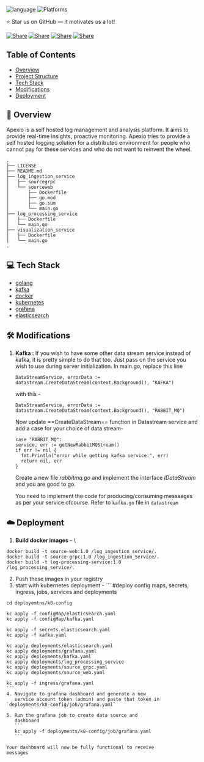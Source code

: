 ![language](https://img.shields.io/badge/language-go-239120)
![Platforms](https://img.shields.io/badge/platforms-linux%20%7C%20macos%20%7C%20windows-blue)

⭐ Star us on GitHub — it motivates us a lot!

[![Share](https://img.shields.io/badge/share-000000?logo=x&logoColor=white)](https://twitter.com/intent/tweet?text=Check%20out%20Apexio%20-%20an%20amazing%20project%20by%20%40sidDarthVader31%20%0A%0ARepository%3A%20https%3A%2F%2Fgithub.com%2FsidDarthVader31%2Fapexio%0A%0A%23OpenSource%20%23GitHub)
[![Share](https://img.shields.io/badge/share-1877F2?logo=facebook&logoColor=white)](https://www.facebook.com/sharer/sharer.php?u=https%3A%2F%2Fgithub.com%2FsidDarthVader31%2Fapexio)
[![Share](https://img.shields.io/badge/share-0A66C2?logo=linkedin&logoColor=white)](https://www.linkedin.com/sharing/share-offsite/?url=https%3A%2F%2Fgithub.com%2FsidDarthVader31%2Fapexio)
[![Share](https://img.shields.io/badge/share-FF4500?logo=reddit&logoColor=white)](https://www.reddit.com/submit?url=https%3A%2F%2Fgithub.com%2FsidDarthVader31%2Fapexio&title=Apexio%20-%20An%20Open%20Source%20Project)



## Table of Contents
- [Overview](#-overview)
- [Project Structure](#-project-structure)
- [Tech Stack](#-tech-stack)
- [Modifications](#-modifications)
- [Deployment](#-deployment)

## 🚀 Overview
Apexio is a self hosted log management and analysis platform. It aims to provide real-time insights, proactive monitoring.
Apexio tries to provide a self hosted logging solution for a distributed 
environment for people who cannot pay for these services and
who do not want to reinvent the wheel. 

<!-- ## ⚙️  Project Structure -->
<!-- For ease of development and management this repository is -->
<!-- currently a monolithic one but in a way that it can be -->
<!-- seperated pretty easily,  -->
<!-- each directory is a service which will have its separate -->
<!-- mod file and dockerfile -->
<!---->
<!-- ### log_ingestion_service  -->
<!-- This provides two services REST and gRPC for your -->
<!-- application to interact and sent the logs for further -->
<!-- processing  -->
<!---->
<!-- ### log_processing_service  -->
<!-- This service is responsible for processing and storing the -->
<!-- logs  -->
<!---->
<!-- ### visualization_service  -->
<!-- This service helps in auto deployment of grafana dashboard -->
<!-- for proactive monitoring and analysis -->
<!---->
<!-- ### deployments(k8) -->
<!-- This directory contains all the yaml files required to -->
<!-- deploy apexio via kubernetes  -->
<!---->
<!-- The detailed project structure is given below - -->

```
.
├── LICENSE
├── README.md
├── log_ingestion_service
│   ├── sourcegrpc
│   └── sourceweb
│       ├── Dockerfile
│       ├── go.mod
│       ├── go.sum
│       └── main.go
├── log_processing_service
│   ├── Dockerfile
│   └── main.go
├── visualization_service
│   ├── Dockerfile
│   └── main.go
.
```


## 💻 Tech Stack 
-  [golang](https://go.dev/)
-  [kafka](https://kafka.apache.org/)
-  [docker](https://www.docker.com/)
-  [kubernetes](https://kubernetes.io/)
-  [grafana](https://grafana.com/)
-  [elasticsearch](https://www.elastic.co/elasticsearch)


## 🛠️ Modifications 

1. **Kafka :** If you wish to have some other data stream
   service instead of kafka, it is pretty simple to do that
   too. Just pass on the service you wish to use during
   server initialization. 
   In main.go, replace this line

   ``` 
   DataStreamService, errorData := datastream.CreateDataStream(context.Background(), "KAFKA")
   ```
   with this - 
   ``` 
   DataStreamService, errorData := datastream.CreateDataStream(context.Background(), "RABBIT_MQ")
   ```
    Now update ==CreateDataStream== function in Datastream service and add a case for your choice of data stream- 
    ``` 
    case "RABBIT_MQ":
    service, err := getNewRabbitMQStream()
    if err != nil {
      fmt.Println("error while getting kafka service:", err)
      return nil, err
    }
    ```
   
   Create a new file *rabbitmq.go* and implement the
   interface *IDataStream*  and you are good to go.

   You need to implement the code for
   producing/consuming messsages as per your service
   ofcourse. Refer to `kafka.go` file in `datastream`



## ☁️  Deployment 

   1. **Build docker images** - \ 
   ```
   docker build -t source-web:1.0 /log_ingestion_service/.
   docker build -t source-grpc:1.0 /log_ingestion_Service/.
   docker build -t log-processing-service:1.0
   /log_processing_service/.
   ```
   2. Push these images in your registry 
   3. start with kubernetes deployment - 
    ```
    #deploy config maps, secrets, ingress, jobs, services
    and deployments 

    cd deployemtns/k8-config 

    kc apply -f configMap/elasticsearch.yaml
    kc apply -f configMap/kafka.yaml

    kc apply -f secrets.elasticsearch.yaml
    kc apply -f kafka.yaml 

    kc apply deployments/elasticsearch.yaml
    kc apply deployments/grafana.yaml
    kc apply deployments/kafka.yaml
    kc apply deployments/log_processing_service
    kc apply deployments/source_grpc.yaml
    kc apply deployments/source_web.yaml

    kc apply -f ingress/grafana.yaml
    ```
    4. Navigate to grafana dashboard and generate a new
       service account token (admin) and paste that token in
    `deployments/k8-config/job/grafana.yaml` 
    
    5. Run the grafana job to create data source and
       dashboard 
       ```
       kc apply -f deployments/k8-config/job/grafana.yaml
       ```

    Your dashboard will now be fully functional to receive
    messages
